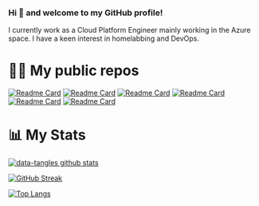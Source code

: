 ### Hi 👋 and welcome to my GitHub profile!

I currently work as a Cloud Platform Engineer mainly working in the Azure space. I have a keen interest in homelabbing and DevOps.

# 🧑‍💻 My public repos

[![Readme Card](https://github-readme-stats.vercel.app/api/pin/?username=data-tangles&repo=kubernetes-homelab&theme=radical)](https://github.com/data-tangles/kubernetes-homelab)
[![Readme Card](https://github-readme-stats.vercel.app/api/pin/?username=data-tangles&repo=ansible&theme=radical)](https://github.com/data-tangles/ansible)
[![Readme Card](https://github-readme-stats.vercel.app/api/pin/?username=data-tangles&repo=terraform-oracle&theme=radical)](https://github.com/data-tangles/terraform-oracle)
[![Readme Card](https://github-readme-stats.vercel.app/api/pin/?username=data-tangles&repo=terraform-ansible-lab&theme=radical)](https://github.com/data-tangles/terraform-ansible-lab)
[![Readme Card](https://github-readme-stats.vercel.app/api/pin/?username=data-tangles&repo=powershell&theme=radical)](https://github.com/data-tangles/powershell)
[![Readme Card](https://github-readme-stats.vercel.app/api/pin/?username=data-tangles&repo=terraform-azure&theme=radical)](https://github.com/data-tangles/terraform-azure)

# 📊 My Stats

[![data-tangles github stats](https://github-readme-stats.vercel.app/api?username=data-tangles&show_icons=true&count_private=true&theme=radical&hide=stars)](https://github.com/data-tangles)

[![GitHub Streak](https://github-readme-streak-stats.herokuapp.com/?user=data-tangles&theme=dark&count_private=true&theme=radical)](https://github.com/data-tangles)

[![Top Langs](https://github-readme-stats.vercel.app/api/top-langs/?username=data-tangles&langs_count=8&layout=compact&theme=radical)](https://github.com/data-tangles)
